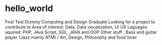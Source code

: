 # hello_world
First Test Dummy
Computing and Design Graduate Looking for a project to contribute to
Area of interest: Data, Data visualization, UI UX
Laguages aquired: PHP, JAva Script, SQL, JAVA and OOP
Other stuff : Bass and guitar player (Jazz mainly ATM) / Art, Design, Philosophy and food lover  
